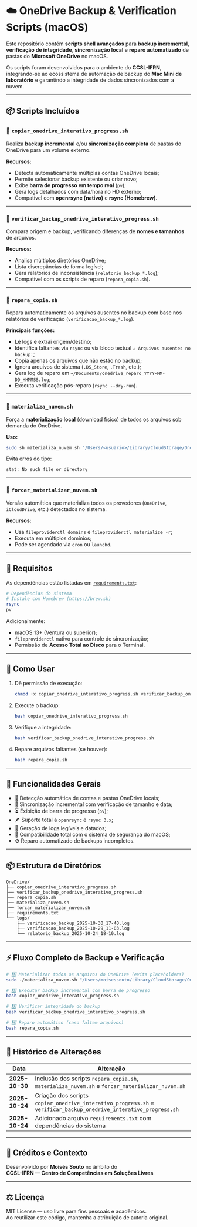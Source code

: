 # ☁️ OneDrive Backup & Verification Scripts (macOS)

Este repositório contém **scripts shell avançados** para **backup incremental**, **verificação de integridade**, **sincronização local** e **reparo automatizado** de pastas do **Microsoft OneDrive** no macOS.

Os scripts foram desenvolvidos para o ambiente do **CCSL-IFRN**, integrando-se ao ecossistema de automação de backup do **Mac Mini de laboratório** e garantindo a integridade de dados sincronizados com a nuvem.

---

## 📦 Scripts Incluídos

### 🔹 `copiar_onedrive_interativo_progress.sh`

Realiza **backup incremental** e/ou **sincronização completa** de pastas do OneDrive para um volume externo.

**Recursos:**
- Detecta automaticamente múltiplas contas OneDrive locais;
- Permite selecionar backup existente ou criar novo;
- Exibe **barra de progresso em tempo real** (`pv`);
- Gera logs detalhados com data/hora no HD externo;
- Compatível com **openrsync (nativo)** e **rsync (Homebrew)**.

---

### 🔹 `verificar_backup_onedrive_interativo_progress.sh`

Compara origem e backup, verificando diferenças de **nomes e tamanhos** de arquivos.

**Recursos:**
- Analisa múltiplos diretórios OneDrive;
- Lista discrepâncias de forma legível;
- Gera relatórios de inconsistência (`relatorio_backup_*.log`);
- Compatível com os scripts de reparo (`repara_copia.sh`).

---

### 🔹 `repara_copia.sh`

Repara automaticamente os arquivos ausentes no backup com base nos relatórios de verificação (`verificacao_backup_*.log`).

**Principais funções:**
- Lê logs e extrai origem/destino;
- Identifica faltantes via `rsync` ou via bloco textual `⚠️ Arquivos ausentes no backup:`;
- Copia apenas os arquivos que não estão no backup;
- Ignora arquivos de sistema (`.DS_Store`, `.Trash`, etc.);
- Gera log de reparo em `~/Documents/onedrive_reparo_YYYY-MM-DD_HHMMSS.log`;
- Executa verificação pós-reparo (`rsync --dry-run`).

---

### 🔹 `materializa_nuvem.sh`

Força a **materialização local** (download físico) de todos os arquivos sob demanda do OneDrive.

**Uso:**
```bash
sudo sh materializa_nuvem.sh "/Users/<usuario>/Library/CloudStorage/OneDrive-IFRN"
```

Evita erros do tipo:
```
stat: No such file or directory
```

---

### 🔹 `forcar_materializar_nuvem.sh`

Versão automática que materializa todos os provedores (`OneDrive`, `iCloudDrive`, etc.) detectados no sistema.

**Recursos:**
- Usa `fileproviderctl domains` e `fileproviderctl materialize -r`;
- Executa em múltiplos domínios;
- Pode ser agendado via `cron` ou `launchd`.

---

## 🚀 Requisitos

As dependências estão listadas em [`requirements.txt`](./requirements.txt):

```bash
# Dependências do sistema
# Instale com Homebrew (https://brew.sh)
rsync
pv
```

Adicionalmente:
- macOS 13+ (Ventura ou superior);
- `fileproviderctl` nativo para controle de sincronização;
- Permissão de **Acesso Total ao Disco** para o Terminal.

---

## 📘 Como Usar

1. Dê permissão de execução:
   ```bash
   chmod +x copiar_onedrive_interativo_progress.sh verificar_backup_onedrive_interativo_progress.sh
   ```

2. Execute o backup:
   ```bash
   bash copiar_onedrive_interativo_progress.sh
   ```

3. Verifique a integridade:
   ```bash
   bash verificar_backup_onedrive_interativo_progress.sh
   ```

4. Repare arquivos faltantes (se houver):
   ```bash
   bash repara_copia.sh
   ```

---

## 🧩 Funcionalidades Gerais

- 🧭 Detecção automática de contas e pastas OneDrive locais;  
- 🔁 Sincronização incremental com verificação de tamanho e data;  
- ⏳ Exibição de barra de progresso (`pv`);  
- 🪶 Suporte total a `openrsync` e `rsync 3.x`;  
- 🧾 Geração de logs legíveis e datados;  
- 🔐 Compatibilidade total com o sistema de segurança do macOS;  
- ⚙️ Reparo automatizado de backups incompletos.

---

## 📦 Estrutura de Diretórios

```text
OneDrive/
├── copiar_onedrive_interativo_progress.sh
├── verificar_backup_onedrive_interativo_progress.sh
├── repara_copia.sh
├── materializa_nuvem.sh
├── forcar_materializar_nuvem.sh
├── requirements.txt
└── logs/
    ├── verificacao_backup_2025-10-30_17-40.log
    ├── verificacao_backup_2025-10-29_11-03.log
    └── relatorio_backup_2025-10-24_18-10.log
```

---

## ⚡ Fluxo Completo de Backup e Verificação

```bash
# 1️⃣ Materializar todos os arquivos do OneDrive (evita placeholders)
sudo ./materializa_nuvem.sh "/Users/moisessouto/Library/CloudStorage/OneDrive-IFRN"

# 2️⃣ Executar backup incremental com barra de progresso
bash copiar_onedrive_interativo_progress.sh

# 3️⃣ Verificar integridade do backup
bash verificar_backup_onedrive_interativo_progress.sh

# 4️⃣ Reparo automático (caso faltem arquivos)
bash repara_copia.sh
```

---

## 🧾 Histórico de Alterações

| Data | Alteração |
|------|------------|
| **2025-10-30** | Inclusão dos scripts `repara_copia.sh`, `materializa_nuvem.sh` e `forcar_materializar_nuvem.sh` |
| **2025-10-24** | Criação dos scripts `copiar_onedrive_interativo_progress.sh` e `verificar_backup_onedrive_interativo_progress.sh` |
| **2025-10-24** | Adicionado arquivo `requirements.txt` com dependências do sistema |

---

## 🧠 Créditos e Contexto

Desenvolvido por **Moisés Souto** no âmbito do  
**CCSL-IFRN — Centro de Competências em Soluções Livres**

---

## ⚖️ Licença

MIT License — uso livre para fins pessoais e acadêmicos.  
Ao reutilizar este código, mantenha a atribuição de autoria original.
